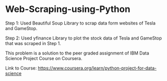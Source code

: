 # Web-Scraping-using-Python

Step 1: Used Beautiful Soup Library to scrap data form websites of Tesla and GameStop.

Step 2: Used yfinance Library to plot the stock data of Tesla and GameStop that was scraped in Step 1.

This problem is a solution to the peer graded assignment of IBM Data Science Project Course on Coursera.

Link to Course: https://www.coursera.org/learn/python-project-for-data-science 
